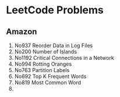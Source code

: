 # LeetCode Problems

## Amazon

1. No937 Reorder Data in Log Files
2. No200 Number of Islands
3. No1192 Critical Connections in a Network
4. No994 Rotting Oranges
5. No763 Partition Labels
6. No692 Top K Frequent Words
7. No819 Most Common Word
8.